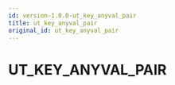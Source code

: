 ```yaml
---
id: version-1.0.0-ut_key_anyval_pair
title: ut_key_anyval_pair
original_id: ut_key_anyval_pair
---
```


# UT_KEY_ANYVAL_PAIR


















 
